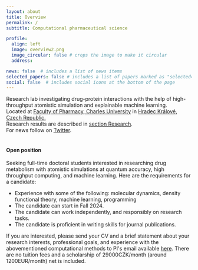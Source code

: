 ```yaml
---
layout: about
title: Overview
permalink: /
subtitle: Computational pharmaceutical science 

profile:
  align: left
  image: overview2.png
  image_circular: false # crops the image to make it circular
  address: 

news: false  # includes a list of news items
selected_papers: false # includes a list of papers marked as "selected={true}"
social: false  # includes social icons at the bottom of the page
---
```


Research lab investigating drug-protein interactions with the help of high-throughput atomistic simulation and explainable machine learning. 
<br>
Located at [Faculty of Pharmacy, Charles University](https://portal.faf.cuni.cz/Profile/Hruska-Eugen/) in [Hradec Králové, Czech Republic.](https://en.mapy.cz/zakladni?source=firm&id=360719&ds=2&x=15.8358164&y=50.2015221&z=5) 
<br>
Research results are described in [section Research](research). 
<br>
For news follow on [Twitter](https://twitter.com/HruskaEugen). 
<br>
<br>


#### Open position

Seeking full-time doctoral students interested in researching drug metabolism with atomistic simulations at quantum accuracy, high throughput computing, and machine learning. 
Here are the requirements for a candidate:

* Experience with some of the following: molecular dynamics, density functional theory, machine learning, programming
* The candidate can start in Fall 2024.
* The candidate can work independently, and responsibly on research tasks.
* The candidate is proficient in writing skills for journal publications.

If you are interested, please send your CV and a brief statement about your research interests, professional goals, and experience with the abovementioned computational methods to PI's email available [here](https://hruska-lab.github.io/assets/pdf/Hruska-CV.pdf). There are no tuition fees and a scholarship of 29000CZK/month (around 1200EUR/month) net is included.
